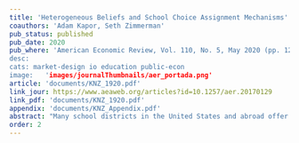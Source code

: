 ```yaml
---
title: 'Heterogeneous Beliefs and School Choice Assignment Mechanisms'
coauthors: 'Adam Kapor, Seth Zimmerman'
pub_status: published
pub_date: 2020
pub_where: 'American Economic Review, Vol. 110, No. 5, May 2020 (pp. 1274-1315)''
desc:
cats: market-design io education public-econ
image:   'images/journalThumbnails/aer_portada.png'
article: 'documents/KNZ_1920.pdf'
link_jour: https://www.aeaweb.org/articles?id=10.1257/aer.20170129
link_pdf: 'documents/KNZ_1920.pdf'
appendix: 'documents/KNZ_Appendix.pdf'
abstract: "Many school districts in the United States and abroad offer students a choice of schools, with seats at highly demanded schools apportioned using a centralized mechanism with random rationing. This paper studies how welfare and academic outcomes depend on the assignment mechanism when school choice participants are not fully informed of their admissions chances. We estimate an empirical model of school choice that incorporates heterogeneity in preferences, strategic behavior, and subjective beliefs about admissions chances. To do so, we combine survey data on beliefs and preferences for school choice participants with administrative records of the school choice process in New Haven, Connecticut. We use the estimated model to evaluate the individual and equilibrium effects of counterfactual policies such as a) improving households information about the lottery mechanism, and b) switching to the strategy-proof student-proposing deferred acceptance algorithm on the distribution of welfare and test scores. Survey results show that beliefs about admissions probabilities associated with actual and hypothetical application portfolios are correctly centered around zero but have a large mean absolute error, with larger absolute errors for families from poorer neighborhoods. Our model estimates suggest that, given households' observed strategic sophistication and beliefs about admissions chances, switching to a deferred acceptance algorithm would raise total welfare, with bigger gains for families from poorer neighborhoods."
order: 2
---
```

